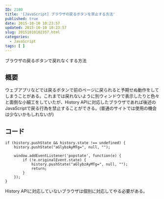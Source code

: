 ```yaml
---
ID: 2180
title: '[JavaScript] ブラウザの戻るボタンを禁止する方法'
published: true
date: 2015-10-10 10:23:57
updated: 2015-10-10 10:23:57
slug: 20151010102357.html
categories:
  - JavaScript
tags: [ ]
---
```

ブラウザの戻るボタンで戻れなくする方法
<!--more-->
## 概要
ウェブアプリなどでは戻るボタンで前のページに戻られると予期せぬ動作をしてしまうことがある。これまでは戻れないように別ウィンドウで表示したりと色々と面倒な小細工をしていたが、History APIに対応したブラウザであれば後述のJavaScriptで戻る行為を禁止することができる。(普通のサイトでは使用の機会は少ないかもしれないが)

## コード
```language-javascript
if (history.pushState && history.state !== undefined) {
    history.pushState("aGlybzAyMTg=", null, "");

    window.addEventListener('popstate', function(e) {
        if (!e.originalEvent.state) {
            history.pushState("aGlybzAyMTg=", null, "");
            return;
        }
    });
}
```
History APIに対応していないブラウザは個別に対応してやる必要がある。